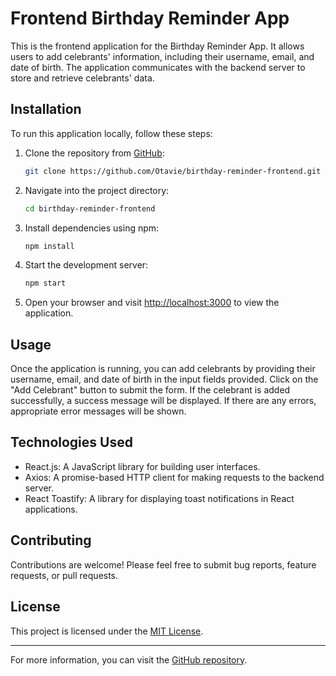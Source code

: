 # Frontend Birthday Reminder App

This is the frontend application for the Birthday Reminder App. It allows users to add celebrants' information, including their username, email, and date of birth. The application communicates with the backend server to store and retrieve celebrants' data.

## Installation

To run this application locally, follow these steps:

1. Clone the repository from [GitHub](https://github.com/Otavie/birthday-reminder-frontend):

   ```bash
   git clone https://github.com/Otavie/birthday-reminder-frontend.git
   ```

2. Navigate into the project directory:

   ```bash
   cd birthday-reminder-frontend
   ```

3. Install dependencies using npm:

   ```bash
   npm install
   ```

4. Start the development server:

   ```bash
   npm start
   ```

5. Open your browser and visit [http://localhost:3000](http://localhost:3000) to view the application.

## Usage

Once the application is running, you can add celebrants by providing their username, email, and date of birth in the input fields provided. Click on the "Add Celebrant" button to submit the form. If the celebrant is added successfully, a success message will be displayed. If there are any errors, appropriate error messages will be shown.

## Technologies Used

- React.js: A JavaScript library for building user interfaces.
- Axios: A promise-based HTTP client for making requests to the backend server.
- React Toastify: A library for displaying toast notifications in React applications.

## Contributing

Contributions are welcome! Please feel free to submit bug reports, feature requests, or pull requests.

## License

This project is licensed under the [MIT License](LICENSE).

---

For more information, you can visit the [GitHub repository](https://github.com/Otavie/birthday-reminder-frontend).